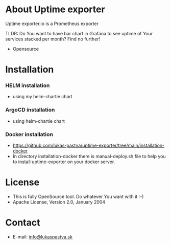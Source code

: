 About Uptime exporter
==================

Uptime exporter.io is a Prometheus exporter

TLDR: Do You want to have bar chart in Grafana to see uptime of Your services stacked per month? Find no further!

- Opensource

Installation
==================

### HELM installation
- using my helm-chartie chart

### ArgoCD installation
- using helm-chartie chart

### Docker installation
- https://github.com/lukas-pastva/uptime-exporter/tree/main/installation-docker
- In directory installation-docker there is manual-deploy.sh file to help you to install uptime-exporter on your docker server.
 
License
==================
- This is fully OpenSource tool. Do whatever You want with it :-)
- Apache License, Version 2.0, January 2004

Contact
==================

- E-mail: info@lukaspastva.sk
